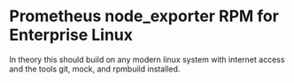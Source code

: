 # Prometheus node_exporter RPM for Enterprise Linux

In theory this should build on any modern linux system with internet access and
the tools git, mock, and rpmbuild installed.
